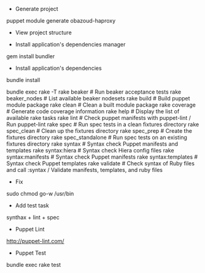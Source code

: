 

* Generate project

puppet module generate obazoud-haproxy

* View project structure

* Install application's dependencies manager

gem install bundler

* Install application's dependencies

bundle install

 bundle exec rake -T
rake beaker            # Run beaker acceptance tests
rake beaker_nodes      # List available beaker nodesets
rake build             # Build puppet module package
rake clean             # Clean a built module package
rake coverage          # Generate code coverage information
rake help              # Display the list of available rake tasks
rake lint              # Check puppet manifests with puppet-lint / Run puppet-lint
rake spec              # Run spec tests in a clean fixtures directory
rake spec_clean        # Clean up the fixtures directory
rake spec_prep         # Create the fixtures directory
rake spec_standalone   # Run spec tests on an existing fixtures directory
rake syntax            # Syntax check Puppet manifests and templates
rake syntax:hiera      # Syntax check Hiera config files
rake syntax:manifests  # Syntax check Puppet manifests
rake syntax:templates  # Syntax check Puppet templates
rake validate          # Check syntax of Ruby files and call :syntax / Validate manifests, templates, and ruby files

* Fix

sudo chmod go-w /usr/bin

* Add test task

synthax + lint + spec

* Puppet Lint

http://puppet-lint.com/


* Puppet Test

bundle exec rake test